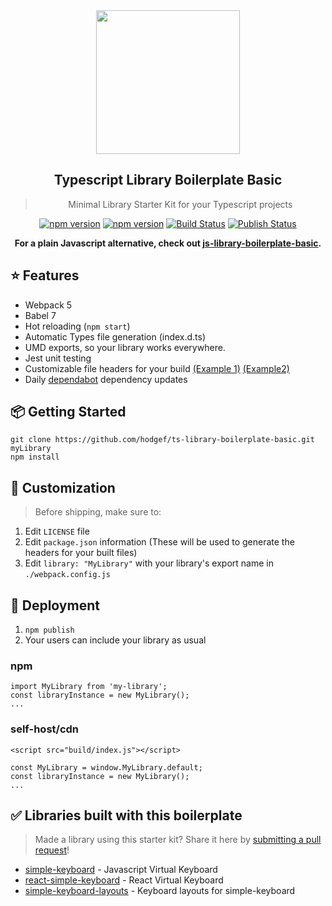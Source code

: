  <div align="center">
 <img align="center" width="230" src="https://i.imgur.com/iHgtvmg.png" />
  <h2>Typescript Library Boilerplate Basic</h2>
  <blockquote>Minimal Library Starter Kit for your Typescript projects</blockquote>
 
 <a href="https://www.npmjs.com/package/@hodgef/ts-library-boilerplate-basic"><img src="https://badgen.net/npm/v/@hodgef/ts-library-boilerplate-basic?color=blue" alt="npm version"></a> <a href="https://github.com/hodgef/ts-library-boilerplate"><img src="https://img.shields.io/github/last-commit/hodgef/ts-library-boilerplate" alt="npm version"></a> <a href="https://github.com/hodgef/ts-library-boilerplate-basic/actions"><img alt="Build Status" src="https://github.com/hodgef/ts-library-boilerplate-basic/workflows/Build/badge.svg?color=green" /></a> <a href="https://github.com/hodgef/ts-library-boilerplate-basic/actions"> <img alt="Publish Status" src="https://github.com/hodgef/ts-library-boilerplate-basic/workflows/Publish/badge.svg?color=green" /></a>

<strong>For a plain Javascript alternative, check out [js-library-boilerplate-basic](https://github.com/hodgef/js-library-boilerplate-basic).</strong>

</div>

## ⭐️ Features

- Webpack 5
- Babel 7
- Hot reloading (`npm start`)
- Automatic Types file generation (index.d.ts)
- UMD exports, so your library works everywhere.
- Jest unit testing
- Customizable file headers for your build [(Example 1)](https://github.com/hodgef/ts-library-boilerplate-basic/blob/master/build/index.js) [(Example2)](https://github.com/hodgef/ts-library-boilerplate-basic/blob/master/build/css/index.css)
- Daily [dependabot](https://dependabot.com) dependency updates

## 📦 Getting Started

```
git clone https://github.com/hodgef/ts-library-boilerplate-basic.git myLibrary
npm install
```

## 💎 Customization

> Before shipping, make sure to:

1. Edit `LICENSE` file
2. Edit `package.json` information (These will be used to generate the headers for your built files)
3. Edit `library: "MyLibrary"` with your library's export name in `./webpack.config.js`

## 🚀 Deployment

1. `npm publish`
2. Your users can include your library as usual

### npm

```
import MyLibrary from 'my-library';
const libraryInstance = new MyLibrary();
...
```

### self-host/cdn

```
<script src="build/index.js"></script>

const MyLibrary = window.MyLibrary.default;
const libraryInstance = new MyLibrary();
...
```

## ✅ Libraries built with this boilerplate

> Made a library using this starter kit? Share it here by [submitting a pull request](https://github.com/hodgef/ts-library-boilerplate-basic/pulls)!

- [simple-keyboard](https://github.com/hodgef/simple-keyboard) - Javascript Virtual Keyboard
- [react-simple-keyboard](https://github.com/hodgef/react-simple-keyboard) - React Virtual Keyboard
- [simple-keyboard-layouts](https://github.com/hodgef/simple-keyboard-layouts) - Keyboard layouts for simple-keyboard
